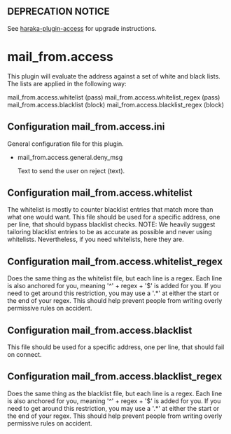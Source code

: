 ## DEPRECATION NOTICE

See [haraka-plugin-access](https://github.com/haraka/haraka-plugin-access)
for upgrade instructions.

# mail_from.access

This plugin will evaluate the address against a set of white and black lists.
The lists are applied in the following way:

mail_from.access.whitelist (pass)
mail_from.access.whitelist_regex (pass)
mail_from.access.blacklist (block)
mail_from.access.blacklist_regex (block)

## Configuration mail_from.access.ini

General configuration file for this plugin.

- mail_from.access.general.deny_msg

  Text to send the user on reject (text).

## Configuration mail_from.access.whitelist

The whitelist is mostly to counter blacklist entries that match more than
what one would want. This file should be used for a specific address,
one per line, that should bypass blacklist checks.
NOTE: We heavily suggest tailoring blacklist entries to be as accurate as
possible and never using whitelists. Nevertheless, if you need whitelists,
here they are.

## Configuration mail_from.access.whitelist_regex

Does the same thing as the whitelist file, but each line is a regex.
Each line is also anchored for you, meaning '^' + regex + '$' is added for
you. If you need to get around this restriction, you may use a '.\*' at
either the start or the end of your regex. This should help prevent people
from writing overly permissive rules on accident.

## Configuration mail_from.access.blacklist

This file should be used for a specific address, one per line, that should
fail on connect.

## Configuration mail_from.access.blacklist_regex

Does the same thing as the blacklist file, but each line is a regex.
Each line is also anchored for you, meaning '^' + regex + '$' is added for
you. If you need to get around this restriction, you may use a '.\*' at
either the start or the end of your regex. This should help prevent people
from writing overly permissive rules on accident.
